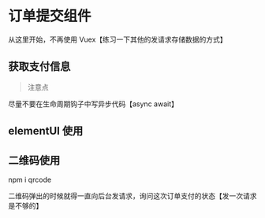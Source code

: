 # 订单提交组件

从这里开始，不再使用 Vuex【练习一下其他的发请求存储数据的方式】

## 获取支付信息

> 注意点

尽量不要在生命周期钩子中写异步代码【async await】


## elementUI 使用


## 二维码使用

npm i qrcode

二维码弹出的时候就得一直向后台发请求，询问这次订单支付的状态【发一次请求是不够的】
